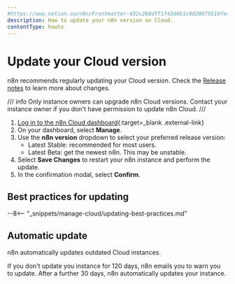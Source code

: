 ```yaml
---
#https://www.notion.so/n8n/Frontmatter-432c2b8dff1f43d4b1c8d20075510fe4
description: How to update your n8n version on Cloud.
contentType: howto
---
```


# Update your Cloud version

n8n recommends regularly updating your Cloud version. Check the [Release notes](/release-notes.md) to learn more about changes.

/// info
Only instance owners can upgrade n8n Cloud versions. Contact your instance owner if you don't have permission to update n8n Cloud.
///

1. [Log in to the n8n Cloud dashboard](https://app.n8n.cloud/manage){:target=_blank .external-link}
1. On your dashboard, select **Manage**.
1. Use the **n8n version** dropdown to select your preferred release version: 
	* Latest Stable: recommended for most users.
	* Latest Beta: get the newest n8n. This may be unstable.
1. Select **Save Changes** to restart your n8n instance and perform the update. 
1. In the confirmation modal, select **Confirm**.


## Best practices for updating

--8<-- "_snippets/manage-cloud/updating-best-practices.md"

## Automatic update

n8n automatically updates outdated Cloud instances.

If you don't update you instance for 120 days, n8n emails you to warn you to update. After a further 30 days, n8n automatically updates your instance.
